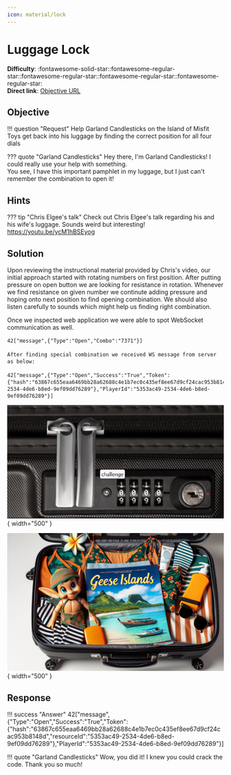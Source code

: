 ```yaml
---
icon: material/lock
---
```


# Luggage Lock

**Difficulty**: :fontawesome-solid-star::fontawesome-regular-star::fontawesome-regular-star::fontawesome-regular-star::fontawesome-regular-star:<br/>
**Direct link**: [Objective URL](https://lockdecode.com/)

## Objective

!!! question "Request"
    Help Garland Candlesticks on the Island of Misfit Toys get back into his luggage by finding the correct position for all four dials

??? quote "Garland Candlesticks"
    Hey there, I'm Garland Candlesticks! I could really use your help with something.<br/>
    You see, I have this important pamphlet in my luggage, but I just can't remember the combination to open it!

## Hints

??? tip "Chris Elgee's talk"
    Check out Chris Elgee's talk regarding his and his wife's luggage. Sounds weird but interesting!</br>
    https://youtu.be/ycM1hBSEyog


## Solution

Upon reviewing the instructional material provided by Chris's video, our initial approach started with rotating numbers on first position. After putting pressure on open button we are looking for resistance in rotation. Whenever we find resistance on given number we continute adding pressure and hoping onto next position to find opening combination. We should also listen carefully to sounds which might help us finding right combination.

Once we inspected web application we were able to  spot WebSocket communication as well.

```
42["message",{"Type":"Open","Combo":"7371"}]

After finding special combination we received WS message from server as below:

42["message",{"Type":"Open","Success":"True","Token":{"hash":"63867c655eaa6469bb28a62688c4e1b7ec0c435ef8ee67d9cf24cac953b8148d","resourceId":"5353ac49-2534-4de6-b8ed-9ef09dd76289"},"PlayerId":"5353ac49-2534-4de6-b8ed-9ef09dd76289"}]
```

![Terminal output](../img/objectives/o6/case.png){ width="500" }

![Terminal output](../img/objectives/o6/lock.png){ width="500" }


## Response

!!! success "Answer"
    42["message",{"Type":"Open","Success":"True","Token":{"hash":"63867c655eaa6469bb28a62688c4e1b7ec0c435ef8ee67d9cf24cac953b8148d","resourceId":"5353ac49-2534-4de6-b8ed-9ef09dd76289"},"PlayerId":"5353ac49-2534-4de6-b8ed-9ef09dd76289"}]

!!! quote "Garland Candlesticks"
    Wow, you did it! I knew you could crack the code. Thank you so much!
